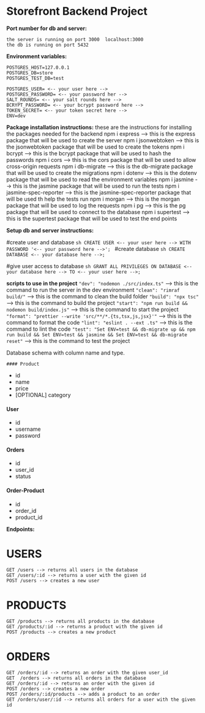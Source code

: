 # Storefront Backend Project

**Port number for db and server:**

    the server is running on port 3000  localhost:3000
    the db is running on port 5432

**Environment variables:**

    POSTGRES_HOST=127.0.0.1
    POSTGRES_DB=store
    POSTGRES_TEST_DB=test

    POSTGRES_USER= <-- your user here -->
    POSTGRES_PASSWORD= <-- your password her -->
    SALT_ROUNDS= <-- your salt rounds here -->
    BCRYPT_PASSWORD= <-- your bcrypt password here -->
    TOKEN_SECRET= <-- your token secret here -->
    ENV=dev

**Package installation instructions:**
these are the instructions for installing the packages needed for the backend
npm i express --> this is the express package that will be used to create the server
npm i jsonwebtoken --> this is the jsonwebtoken package that will be used to create the tokens
npm i bcrypt --> this is the bcrypt package that will be used to hash the passwords
npm i cors --> this is the cors package that will be used to allow cross-origin requests
npm i db-migrate --> this is the db-migrate package that will be used to create the migrations
npm i dotenv --> this is the dotenv package that will be used to read the environment variables
npm i jasmine --> this is the jasmine package that will be used to run the tests
npm i jasmine-spec-reporter --> this is the jasmine-spec-reporter package that will be used th help the tests run
npm i morgan --> this is the morgan package that will be used to log the requests
npm i pg --> this is the pg package that will be used to connect to the database
npm i supertest --> this is the supertest package that will be used to test the end points

**Setup db and server instructions:**

#create user and database
`sh CREATE USER <-- your user here --> WITH PASSWORD '<-- your password here -->'; `
#create database
`sh CREATE DATABASE <-- your database here -->; `

#give user access to database
`sh GRANT ALL PRIVILEGES ON DATABASE <-- your database here --> TO <-- your user here -->; `

**scripts to use in the project**
`"dev": "nodemon ./src/index.ts"` --> this is the command to run the server in the dev environment
`"clean": "rimraf build/"` --> this is the command to clean the build folder
`"build": "npx tsc"` --> this is the command to build the project
`"start": "npm run build && nodemon build/index.js"` --> this is the command to start the project
`"format": "prettier --write 'src/**/*.{ts,tsx,js,jsx}'"` --> this is the command to format the code
`"lint": "eslint . --ext .ts"` --> this is the command to lint the code
`"test": "Set ENV=test && db-migrate up && npm run build && Set ENV=test && jasmine && Set ENV=test && db-migrate reset"` --> this is the command to test the project

Database schema with column name and type.

    #### Product

- id
- name
- price
- [OPTIONAL] category

#### User

- id
- username
- password

#### Orders

- id
- user_id
- status

#### Order-Product

- id
- order_id
- product_id

**Endpoints:**

# USERS

    GET /users --> returns all users in the database
    GET /users/:id --> returns a user with the given id
    POST /users --> creates a new user

# PRODUCTS

    GET /products --> returns all products in the database
    GET /products/:id --> returns a product with the given id
    POST /products --> creates a new product

# ORDERS

    GET /orders/:id --> returns an order with the given user_id
    GET  /orders --> returns all orders in the database
    GET /orders/:id --> returns an order with the given id
    POST /orders --> creates a new order
    POST /orders/:id/products --> adds a product to an order
    GET /orders/user/:id --> returns all orders for a user with the given id

